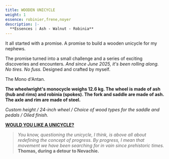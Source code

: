 ```yaml
---
title: WOODEN UNICYCLE
weight: 1
essence: robinier,frene,noyer
description: |-
  **Essences : Ash - Walnut - Robinia**
---
```


It all started with a promise. A promise to build a wooden unicycle for my nephews.

The promise turned into a small challenge and a series of exciting discoveries and encounters.
*And since June 2025, it's been rolling along. No tires. No fuss.*
Designed and crafted by myself.

The Mono d'Antan.

**The wheelwright's monocycle weighs 12.6 kg. The wheel is made of ash (hub and rims) and robinia (spokes). 
The fork and saddle are made of ash. The axle and rim are made of steel.**

*Custom height / 24-inch wheel / Choice of wood types for the saddle and pedals / Oiled finish.*

**[WOULD YOU LIKE A UNICYCLE?](https://f1fd647b.sibforms.com/serve/MUIFAHh-JKF92JHrrFXiOi-hD1cLmVmwc_jNGwRLetSc-supZVs4lCk4Hfb-IGm3pZlRWMKMq-sQIGhSjEVOcVFO8a55ilFBMwbiaEsjD4fJOlg5s9k1x0EpoEvvHhOrmjz6DypqNnWL-4FA1gTe62pj5xnfQfz2zwuwF2oQlEf1MsDzptOvvEjp4HEaZ9x8cP_JXvq-aYthfmmR)**

> *You know, questioning the unicycle, I think, is above all about redefining the concept of progress.
> By progress, I mean that movement we have been searching for in vain since prehistoric times.*
> **Thomas, during a detour to Nevachie.**
